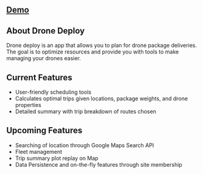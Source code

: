 ## [Demo](http://drone-deploy.aaronmill.com/)
## About Drone Deploy
Drone deploy is an app that allows you to plan for drone package deliveries. The goal is to optimize resources and provide you with tools to make managing your drones easier. 
## Current Features
- User-friendly scheduling tools
- Calculates optimal trips given locations, package weights, and drone properties
- Detailed summary with trip breakdown of routes chosen 

## Upcoming Features
- Searching of location through Google Maps Search API
- Fleet management
- Trip summary plot replay on Map
- Data Persistence and on-the-fly features through site membership